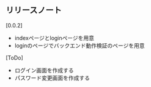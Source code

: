 ## リリースノート

[0.0.2]
* indexページとloginページを用意
* loginのページでバックエンド動作検証のページを用意

[ToDo]
* ログイン画面を作成する
* パスワード変更画面を作成する